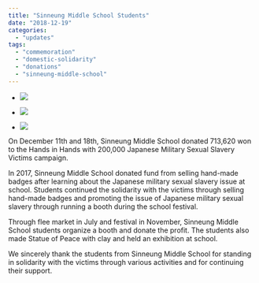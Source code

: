 ```yaml
---
title: "Sinneung Middle School Students"
date: "2018-12-19"
categories: 
  - "updates"
tags: 
  - "commemoration"
  - "domestic-solidarity"
  - "donations"
  - "sinneung-middle-school"
---
```


- ![](https://womenandwar.net/kr/wp-content/uploads/2018/12/nanumjangteo7wol-1-1024x683.jpg)
    
- ![](https://womenandwar.net/kr/wp-content/uploads/2018/12/chukjewianbukilimbaeji-jeonsi-1-1024x768.jpg)
    
- ![](https://womenandwar.net/kr/wp-content/uploads/2018/12/sonyeosang-jeonsi12wol-1.jpg)
    

On December 11th and 18th, Sinneung Middle School donated 713,620 won to the Hands in Hands with 200,000 Japanese Military Sexual Slavery Victims campaign.

In 2017, Sinneung Middle School donated fund from selling hand-made badges after learning about the Japanese military sexual slavery issue at school. Students continued the solidarity with the victims through selling hand-made badges and promoting the issue of Japanese military sexual slavery through running a booth during the school festival.

Through flee market in July and festival in November, Sinneung Middle School students organize a booth and donate the profit. The students also made Statue of Peace with clay and held an exhibition at school.

We sincerely thank the students from Sinneung Middle School for standing in solidarity with the victims through various activities and for continuing their support.
